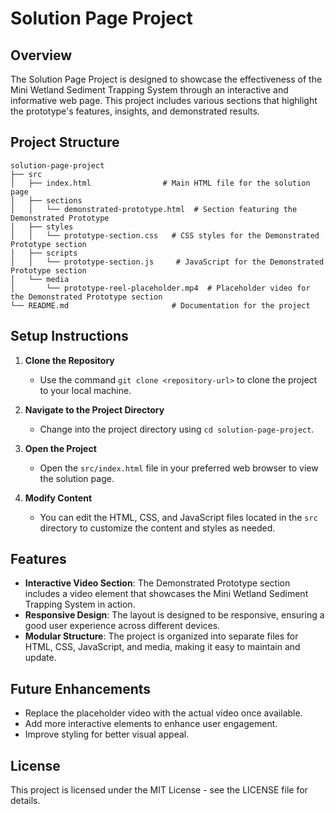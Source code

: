 # Solution Page Project

## Overview
The Solution Page Project is designed to showcase the effectiveness of the Mini Wetland Sediment Trapping System through an interactive and informative web page. This project includes various sections that highlight the prototype's features, insights, and demonstrated results.

## Project Structure
```
solution-page-project
├── src
│   ├── index.html                # Main HTML file for the solution page
│   ├── sections
│   │   └── demonstrated-prototype.html  # Section featuring the Demonstrated Prototype
│   ├── styles
│   │   └── prototype-section.css   # CSS styles for the Demonstrated Prototype section
│   ├── scripts
│   │   └── prototype-section.js     # JavaScript for the Demonstrated Prototype section
│   └── media
│       └── prototype-reel-placeholder.mp4  # Placeholder video for the Demonstrated Prototype section
└── README.md                       # Documentation for the project
```

## Setup Instructions
1. **Clone the Repository**
   - Use the command `git clone <repository-url>` to clone the project to your local machine.

2. **Navigate to the Project Directory**
   - Change into the project directory using `cd solution-page-project`.

3. **Open the Project**
   - Open the `src/index.html` file in your preferred web browser to view the solution page.

4. **Modify Content**
   - You can edit the HTML, CSS, and JavaScript files located in the `src` directory to customize the content and styles as needed.

## Features
- **Interactive Video Section**: The Demonstrated Prototype section includes a video element that showcases the Mini Wetland Sediment Trapping System in action.
- **Responsive Design**: The layout is designed to be responsive, ensuring a good user experience across different devices.
- **Modular Structure**: The project is organized into separate files for HTML, CSS, JavaScript, and media, making it easy to maintain and update.

## Future Enhancements
- Replace the placeholder video with the actual video once available.
- Add more interactive elements to enhance user engagement.
- Improve styling for better visual appeal.

## License
This project is licensed under the MIT License - see the LICENSE file for details.